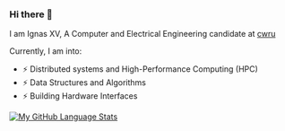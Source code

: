 ### Hi there 👋
I am Ignas XV, A Computer and Electrical Engineering candidate at [cwru](https://www.case.edu)

Currently, I am into:
- ⚡ Distributed systems and High-Performance Computing (HPC)
- ⚡ Data Structures and Algorithms
- ⚡ Building Hardware Interfaces

[![My GitHub Language Stats](https://xvgitstats.vercel.app/api/top-langs/?username=ignasxv&langs_count=5&theme=tokyonight)]()

